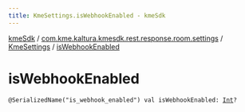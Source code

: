 ```yaml
---
title: KmeSettings.isWebhookEnabled - kmeSdk
---
```


[kmeSdk](../../index.html) / [com.kme.kaltura.kmesdk.rest.response.room.settings](../index.html) / [KmeSettings](index.html) / [isWebhookEnabled](./is-webhook-enabled.html)

# isWebhookEnabled

`@SerializedName("is_webhook_enabled") val isWebhookEnabled: `[`Int`](https://kotlinlang.org/api/latest/jvm/stdlib/kotlin/-int/index.html)`?`